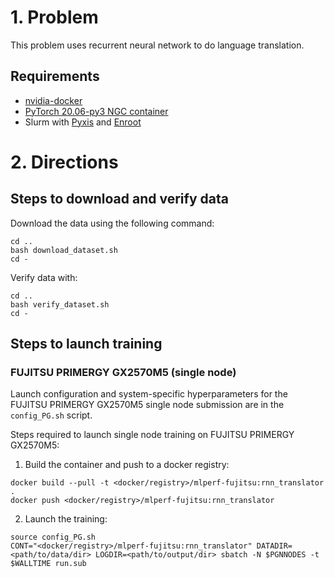 # 1. Problem

This problem uses recurrent neural network to do language translation.

## Requirements
* [nvidia-docker](https://github.com/NVIDIA/nvidia-docker)
* [PyTorch 20.06-py3 NGC container](https://ngc.nvidia.com/registry/nvidia-pytorch)
* Slurm with [Pyxis](https://github.com/NVIDIA/pyxis) and [Enroot](https://github.com/NVIDIA/enroot)

# 2. Directions
## Steps to download and verify data
Download the data using the following command:

```
cd ..
bash download_dataset.sh
cd -
```

Verify data with:

```
cd ..
bash verify_dataset.sh
cd -
```
## Steps to launch training

### FUJITSU PRIMERGY GX2570M5 (single node)
Launch configuration and system-specific hyperparameters for the FUJITSU PRIMERGY GX2570M5
single node submission are in the `config_PG.sh` script.

Steps required to launch single node training on FUJITSU PRIMERGY GX2570M5:

1. Build the container and push to a docker registry:

```
docker build --pull -t <docker/registry>/mlperf-fujitsu:rnn_translator .
docker push <docker/registry>/mlperf-fujitsu:rnn_translator
```

2. Launch the training:

```
source config_PG.sh
CONT="<docker/registry>/mlperf-fujitsu:rnn_translator" DATADIR=<path/to/data/dir> LOGDIR=<path/to/output/dir> sbatch -N $PGNNODES -t $WALLTIME run.sub
```

